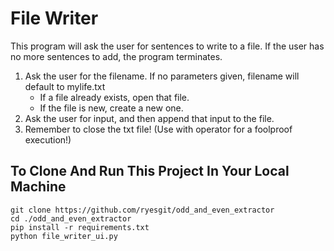 
# File Writer
This program will ask the user for sentences to write to a file.
If the user has no more sentences to add, the program terminates.

1. Ask the user for the filename. If no parameters given, filename will default to mylife.txt
    - If a file already exists, open that file.
    - If the file is new, create a new one.
2. Ask the user for input, and then append that input to the file.
3. Remember to close the txt file! (Use with operator for a foolproof execution!)

## To Clone And Run This Project In Your Local Machine
```
git clone https://github.com/ryesgit/odd_and_even_extractor
cd ./odd_and_even_extractor
pip install -r requirements.txt
python file_writer_ui.py
```
